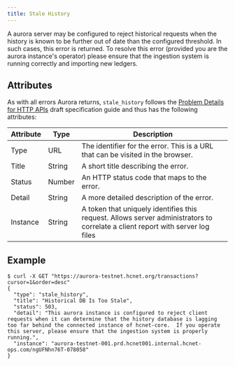 ```yaml
---
title: Stale History
---
```


A aurora server may be configured to reject historical requests when the history is known to be further out of date than the configured threshold.  In such cases, this error is returned.  To resolve this error (provided you are the aurora instance's operator) please ensure that the ingestion system is running correctly and importing new ledgers.

## Attributes

As with all errors Aurora returns, `stale_history` follows the [Problem Details for HTTP APIs](https://tools.ietf.org/html/draft-ietf-appsawg-http-problem-00) draft specification guide and thus has the following attributes:

| Attribute | Type   | Description                                                                                                                     |
| --------- | ----   | ------------------------------------------------------------------------------------------------------------------------------- |
| Type      | URL    | The identifier for the error.  This is a URL that can be visited in the browser.                                                |
| Title     | String | A short title describing the error.                                                                                             |
| Status    | Number | An HTTP status code that maps to the error.                                                                                     |
| Detail    | String | A more detailed description of the error.                                                                                       |
| Instance  | String | A token that uniquely identifies this request. Allows server administrators to correlate a client report with server log files  |

## Example

```shell
$ curl -X GET "https://aurora-testnet.hcnet.org/transactions?cursor=1&order=desc"
{
  "type": "stale_history",
  "title": "Historical DB Is Too Stale",
  "status": 503,
  "detail": "This aurora instance is configured to reject client requests when it can determine that the history database is lagging too far behind the connected instance of hcnet-core.  If you operate this server, please ensure that the ingestion system is properly running.",
  "instance": "aurora-testnet-001.prd.hcnet001.internal.hcnet-ops.com/ngUFNhn76T-078058"
}
```
